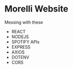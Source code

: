 # Morelli Website

Messing with these 
- REACT
- NODEJS
- SPOTIFY APIs
- EXPRESS
- AXIOS
- DOTENV
- CORS